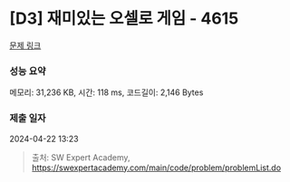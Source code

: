 # [D3] 재미있는 오셀로 게임 - 4615 

[문제 링크](https://swexpertacademy.com/main/code/problem/problemDetail.do?contestProbId=AWQmA4uK8ygDFAXj) 

### 성능 요약

메모리: 31,236 KB, 시간: 118 ms, 코드길이: 2,146 Bytes

### 제출 일자

2024-04-22 13:23



> 출처: SW Expert Academy, https://swexpertacademy.com/main/code/problem/problemList.do